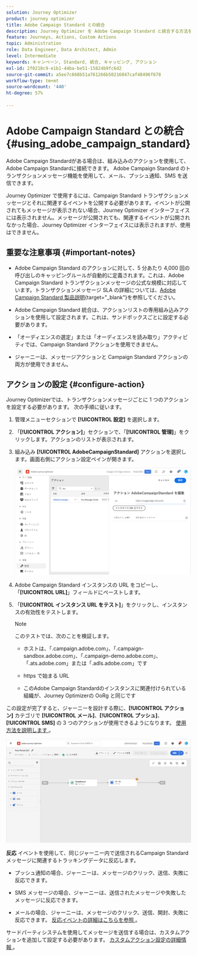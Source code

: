 ```yaml
---
solution: Journey Optimizer
product: journey optimizer
title: Adobe Campaign Standard との統合
description: Journey Optimizer を Adobe Campaign Standard と統合する方法を学ぶ
feature: Journeys, Actions, Custom Actions
topic: Administration
role: Data Engineer, Data Architect, Admin
level: Intermediate
keywords: キャンペーン, Standard, 統合, キャッピング, アクション
exl-id: 2f0218c9-e1b1-44ba-be51-15824b9fc6d2
source-git-commit: a5ee7c668b51a761266b50216047caf48496f678
workflow-type: tm+mt
source-wordcount: '440'
ht-degree: 57%

---
```


# Adobe Campaign Standard との統合 {#using_adobe_campaign_standard}

Adobe Campaign Standardがある場合は、組み込みのアクションを使用して、Adobe Campaign Standardに接続できます。 Adobe Campaign Standard のトランザクションメッセージ機能を使用して、メール、プッシュ通知、SMS を送信できます。

Journey Optimizer で使用するには、Campaign Standard トランザクションメッセージとそれに関連するイベントを公開する必要があります。イベントが公開されてもメッセージが表示されない場合、Journey Optimizer インターフェイスには表示されません。メッセージが公開されても、関連するイベントが公開されなかった場合、Journey Optimizer インターフェイスには表示されますが、使用はできません。

## 重要な注意事項 {#important-notes}

* Adobe Campaign Standard のアクションに対して、5 分あたり 4,000 回の呼び出しのキャッピングルールが自動的に定義されます。これは、Adobe Campaign Standard トランザクションメッセージの公式な規模に対応しています。トランザクションメッセージ SLA の詳細については、[Adobe Campaign Standard 製品説明](https://helpx.adobe.com/jp/legal/product-descriptions/campaign-standard.html){target="_blank"}を参照してください。

* Adobe Campaign Standard 統合は、アクションリストの専用組み込みアクションを使用して設定されます。これは、サンドボックスごとに設定する必要があります。

* 「オーディエンスの選定」または「オーディエンスを読み取り」アクティビティでは、Campaign Standard アクションを使用できません。

* ジャーニーは、メッセージアクションと Campaign Standard アクションの両方が使用できません。

## アクションの設定 {#configure-action}

Journey Optimizerでは、トランザクションメッセージごとに 1 つのアクションを設定する必要があります。 次の手順に従います。

1. 管理メニューセクションで **[!UICONTROL 設定]** を選択します。

1. 「**[!UICONTROL アクション]**」セクションで、「**[!UICONTROL 管理]**」をクリックします。アクションのリストが表示されます。

1. 組み込み **[!UICONTROL AdobeCampaignStandard]** アクションを選択します。画面右側にアクション設定ペインが開きます。

   ![](assets/actioncampaign.png)

1. Adobe Campaign Standard インスタンスの URL をコピーし、「**[!UICONTROL URL]**」フィールドにペーストします。

1. 「**[!UICONTROL インスタンス URL をテスト]**」をクリックし、インスタンスの有効性をテストします。

   >[!NOTE]
   >
   >このテストでは、次のことを検証します。
   >
   >* ホストは、「.campaign.adobe.com」、「.campaign-sandbox.adobe.com」、「.campaign-demo.adobe.com」、「.ats.adobe.com」または「.adls.adobe.com」です
   >
   >* https で始まる URL
   >
   >* このAdobe Campaign Standardのインスタンスに関連付けられている組織が、Journey Optimizerの OoRg と同じです

この設定が完了すると、ジャーニーを設計する際に、**[!UICONTROL アクション]** カテゴリで **[!UICONTROL メール]**、**[!UICONTROL プッシュ]**、**[!UICONTROL SMS]** の 3 つのアクションが使用できるようになります。 [ 使用方法を説明します ](../building-journeys/using-adobe-campaign-standard.md)。

![](assets/journey58.png)

**反応** イベントを使用して、同じジャーニー内で送信されるCampaign Standard メッセージに関連するトラッキングデータに反応します。

* プッシュ通知の場合、ジャーニーは、メッセージのクリック、送信、失敗に反応できます。

* SMS メッセージの場合、ジャーニーは、送信されたメッセージや失敗したメッセージに反応できます。

* メールの場合、ジャーニーは、メッセージのクリック、送信、開封、失敗に反応できます。 [ 反応イベントの詳細はこちらを参照 ](../building-journeys/reaction-events.md)。

サードパーティシステムを使用してメッセージを送信する場合は、カスタムアクションを追加して設定する必要があります。 [ カスタムアクション設定の詳細情報 ](../action/about-custom-action-configuration.md)。